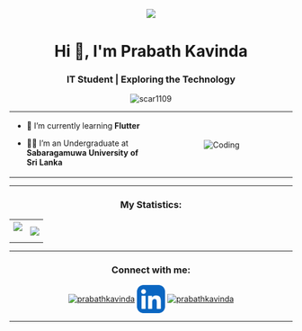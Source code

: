 <p align="center" ><img  src = "https://github.com/7oSkaaa/7oSkaaa/blob/main/Images/about_me.gif?raw=true" width = 100px></p>
<h1 align="center">Hi 👋, I'm Prabath Kavinda</h1>
<h3 align="center">IT Student | Exploring the Technology</h3>
<p align="center"> <img src="https://komarev.com/ghpvc/?username=PrabathKavinda&color=0e75b6&style=flat" alt="scar1109" /> </p>

<table align="center">
<tr border="none">
<td width="50%" align="left">
  
- 🌱 I’m currently learning **Flutter**

- 🧑‍🎓 I’m an Undergraduate at **Sabaragamuwa University of Sri Lanka**

  
</td>
<td width="50%" align="center">

  <img align="center" alt="Coding" width="450" src="https://repository-images.githubusercontent.com/588181932/e36ec678-7984-4cdd-8e4c-a3932772ff8e">

  
  </td>
</tr>
</table>

---

<h3 align="center">My Statistics:</h3>
<p align="center">
<table align="center">
<tr border="none">
<td width="50%" align="center">
  
  <img  align="center"  src="https://github-readme-stats.vercel.app/api?username=PrabathKavinda&theme=dark&show_icons=true&hide_border=true&count_private=true" />
  <br></br>
</td>
<td width="50%" align="center">

  <img  align="center"  src="https://github-readme-stats.vercel.app/api/top-langs/?username=PrabathKavinda&theme=dark&show_icons=true&hide_border=true&layout=compact"/>
  
  </td>
</tr>
</table>

---

<h3 align="center">Connect with me:</h3>
<p align="center">
<a href="https://youtube.com/@prabathme?si=5DDnCJfeLCG_JZic" target="blank"><img align="center" src="https://static-00.iconduck.com/assets.00/youtube-icon-2048x2048-gedp2icy.png" alt="prabathkavinda" height="50" width="50" /></a>
<a href="https://linkedin.com/in/prabathkavinda" target="blank"><img align="center" src="https://github.com/tandpfun/skill-icons/blob/main/icons/LinkedIn.svg" alt="prabathkavinda" height="50" width="50" /></a>
  <a href="https://medium.com/@pkwellappili" target="blank"><img align="center" src="https://iconscout.com/free-icon/medium-3855923_3201557" alt="prabathkavinda" height="50" width="50" /></a>
</p>

---
